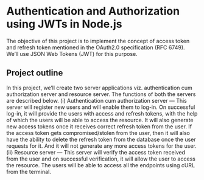 # Authentication and Authorization using JWTs in Node.js

The objective of this project is to implement the concept of access token and refresh token mentioned in the OAuth2.0 specification (RFC 6749). We’ll use JSON Web Tokens (JWT) for this purpose.

## Project outline

In this project, we’ll create two server applications viz. authentication cum authorization server and resource server. The functions of both the servers are described below.
(i) Authentication cum authorization server — This server will register new users and will enable them to log-in. On successful log-in, it will provide the users with access and refresh tokens, with the help of which the users will be able to access the resource. It will also generate new access tokens once it receives correct refresh token from the user. If the access token gets compromised/stolen from the user, then it will also have the ability to delete the refresh token from the database once the user requests for it. And it will not generate any more access tokens for the user.
(ii) Resource server — This server will verify the access token received from the user and on successful verification, it will allow the user to access the resource.
The users will be able to access all the endpoints using cURL from the terminal.
